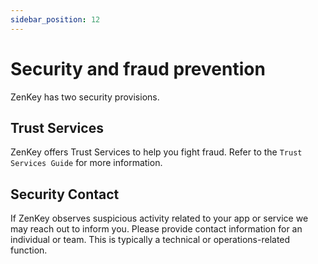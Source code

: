 ```yaml
---
sidebar_position: 12
---
```


# Security and fraud prevention

ZenKey has two security provisions.

## Trust Services 

ZenKey offers Trust Services to help you fight fraud. Refer to the `Trust Services Guide` for more information.

## Security Contact

If ZenKey observes suspicious activity related to your app or service we may reach out to inform you.  Please provide contact information for an individual or team. This is typically a technical or operations-related function.